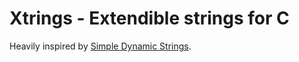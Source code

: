 Xtrings - Extendible strings for C
================================================================================

Heavily inspired by [Simple Dynamic Strings](https://github.com/antirez/sds).
